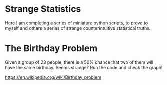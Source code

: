 # Strange Statistics

Here I am completing a series of miniature python scripts, to prove to myself and others a series of strange counterintuitive statistical truths.

# The Birthday Problem
Given a group of 23 people, there is a 50% chance that two of them will have the same birthday. Seems strange? Run the code and check the graph! 

https://en.wikipedia.org/wiki/Birthday_problem

